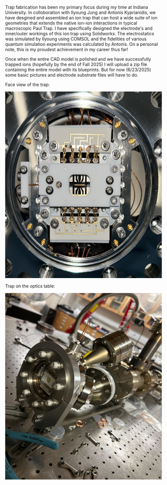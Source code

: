 Trap fabrication has been my primary focus during my time at Indiana University. In colloboration with Ilyoung Jung and Antonis Kyprianidis, we have desgined and assembled an ion trap that can host a wide suite of ion geometries that extends the native ion-ion interactions in typical macroscopic Paul Trap. I have specifically designed the electrode's and inner/outer workings of this ion trap using Solidworks. The electrostatics was simulated by Ilyoung using COMSOL and the fidelities of various quantum simulation experiments was calculated by Antonis. On a personal note, this is my proudest achievement in my career thus far!

Once when the entire CAD model is polished and we have successfully trapped ions (hopefully by the end of Fall 2025) I will upload a zip file containing the entire model with its blueprints. But for now (6/23/2025) some basic pictures and electrode substrate files will have to do.


Face view of the trap:
<p align="center">
  <img src="./Trap Face.jpg" alt="Trap face." width="600" height="600"/>
</p>

Trap on the optics table: 
<p align="center">
  <img src="./Optics Table Trap.jpg" alt="Chamber on the optics table." width="600" height="600"/>
</p>
